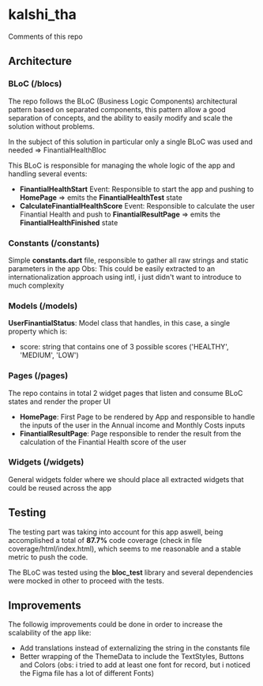 # kalshi_tha

Comments of this repo

## Architecture

### BLoC (/blocs)
The repo follows the BLoC (Business Logic Components) architectural pattern based on separated components, this
pattern allow a good separation of concepts, and the ability to easily modify and scale the solution without problems.

In the subject of this solution in particular only a single BLoC was used and needed => FinantialHealthBloc

This BLoC is responsible for managing the whole logic of the app and handling several events:

- **FinantialHealthStart** Event: Responsible to start the app and pushing to **HomePage** => emits the **FinantialHealthTest** state
- **CalculateFinantialHealthScore** Event: Responsible to calculate the user Finantial Health and push to **FinantialResultPage** => emits the **FinantialHealthFinished** state

### Constants (/constants)
Simple **constants.dart** file, responsible to gather all raw strings and static parameters in the app
Obs: This could be easily extracted to an internationalization approach using intl, i just didn't want to introduce to much complexity

### Models (/models)
**UserFinantialStatus**: Model class that handles, in this case, a single property which is:

- score: string that contains one of 3 possible scores ('HEALTHY', 'MEDIUM', 'LOW')

### Pages (/pages)
The repo contains in total 2 widget pages that listen and consume BLoC states and render the proper UI

- **HomePage**: First Page to be rendered by App and responsible to handle the inputs of the user in the Annual income and Monthly Costs inputs
- **FinantialResultPage**: Page responsible to render the result from the calculation of the Finantial Health score of the user

### Widgets (/widgets)
General widgets folder where we should place all extracted widgets that could be reused across the app

## Testing
The testing part was taking into account for this app aswell, being accomplished a total of **87.7%** 
code coverage (check in file coverage/html/index.html), which seems to me reasonable and a stable metric to push 
the code.

The BLoC was tested using the **bloc_test** library and several dependencies were mocked in other to proceed with the
 tests.


 ## Improvements
 The followig improvements could be done in order to increase the scalability of the app like:

 - Add translations instead of externalizing the string in the constants file
 - Better wrapping of the ThemeData to include the TextStyles, Buttons and Colors (obs: i tried to add at least one font for record, but i noticed the Figma file has a lot of different Fonts)